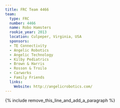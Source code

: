 ```yaml
---
title: FRC Team 4466
team:
  type: FRC
  number: 4466
  name: Robo Hamsters
  rookie_year: 2013
  location: Culpeper, Virginia, USA
  sponsors:
  - TE Connectivity
  - Angelic Robotics
  - Angelic Technology
  - Kilby Pediatrics
  - Brown & Harris
  - Rosson & Troilo
  - Carworks
  - Family Friends
  links:
    Website: http://angelicrobotics.com/
---
```


{% include remove_this_line_and_add_a_paragraph %}